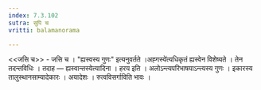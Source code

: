 ```yaml
---
index: 7.3.102
sutra: सुपि च
vritti: balamanorama

---
```

<<जसि च>> - जसि च । "ह्यस्वस्य गुणः" इत्यनुवर्तते ।अह्गस्ये॑त्यधिकृतं ह्यस्वेन विशेष्यते । तेन तदन्तविधिः । तदाह — ह्यस्वान्तस्येत्यादिना । हरय इति । अलोऽन्त्यपरिभाषयाऽन्त्यस्य गुणः । इकारस्य तालुस्थानसाम्यादेकारः । अयादेशः । रुत्वविसर्गाविति भावः । 